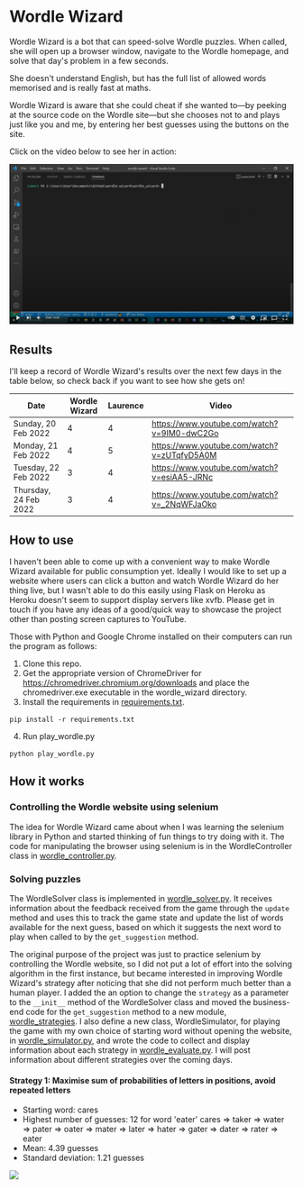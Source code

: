 # Wordle Wizard

Wordle Wizard is a bot that can speed-solve Wordle puzzles. When called, she will open up a browser window, navigate to the Wordle homepage, and solve that day's problem in a few seconds.

She doesn't understand English, but has the full list of allowed words memorised and is really fast at maths.

Wordle Wizard is aware that she could cheat if she wanted to—by peeking at the source code on the Wordle site—but she chooses not to and plays just like you and me, by entering her best guesses using the buttons on the site.

Click on the video below to see her in action:

<a href="https://www.youtube.com/watch?v=9IM0-dwC2Go"><img src="readme-img/youtube.PNG"></a>

## Results

I'll keep a record of Wordle Wizard's results over the next few days in the table below, so check back if you want to see how she gets on!

| Date | Wordle Wizard | Laurence | Video |
| ------------- | ------------- | ------------- | ------------- |
| Sunday, 20 Feb 2022  | 4 | 4 | https://www.youtube.com/watch?v=9IM0-dwC2Go
| Monday, 21 Feb 2022  | 4 | 5 | https://www.youtube.com/watch?v=zUTqfyD5A0M
| Tuesday, 22 Feb 2022 | 3 | 4 | https://www.youtube.com/watch?v=esiAA5-JRNc
| Thursday, 24 Feb 2022 | 3 | 4 | https://www.youtube.com/watch?v=_2NqWFJaOko

## How to use

I haven't been able to come up with a convenient way to make Wordle Wizard available for public consumption yet. Ideally I would like to set up a website where users can click a button and watch Wordle Wizard do her thing live, but I wasn't able to do this easily using Flask on Heroku as Heroku doesn't seem to support display servers like xvfb. Please get in touch if you have any ideas of a good/quick way to showcase the project other than posting screen captures to YouTube.

Those with Python and Google Chrome installed on their computers can run the program as follows:

1. Clone this repo.
2. Get the appropriate version of ChromeDriver for https://chromedriver.chromium.org/downloads and place the chromedriver.exe executable in the wordle_wizard directory.
3. Install the requirements in [requirements.txt](wordle_wizard/requirements.txt).
```
pip install -r requirements.txt
```
4. Run play_wordle.py
```
python play_wordle.py
```

## How it works

### Controlling the Wordle website using selenium

The idea for Wordle Wizard came about when I was learning the selenium library in Python and started thinking of fun things to try doing with it. The code for manipulating the browser using selenium is in the WordleController class in [wordle_controller.py](wordle_wizard/wordle_controller.py).

### Solving puzzles

The WordleSolver class is implemented in [wordle_solver.py](wordle_wizard/wordle_solver.py). It receives information about the feedback received from the game through the `update` method and uses this to track the game state and update the list of words available for the next guess, based on which it suggests the next word to play when called to by the `get_suggestion` method.

The original purpose of the project was just to practice selenium by controlling the Wordle website, so I did not put a lot of effort into the solving algorithm in the first instance, but became interested in improving Wordle Wizard's strategy after noticing that she did not perform much better than a human player. I added the an option to change the `strategy` as a parameter to the `__init__` method of the WordleSolver class and moved the business-end code for the `get_suggestion` method to a new module, [wordle_strategies](wordle_wizard/wordle_strategies.py). I also define a new class, WordleSimulator, for playing the game with my own choice of starting word without opening the website, in [wordle_simulator.py](wordle_wizard/wordle_simulator.py), and wrote the code to collect and display information about each strategy in [wordle_evaluate.py](wordle_wizard/wordle_evaluate.py). I will post information about different strategies over the coming days.

#### Strategy 1: Maximise sum of probabilities of letters in positions, avoid repeated letters

- Starting word: cares
- Highest number of guesses: 12 for word 'eater'
cares ⇒  taker ⇒  water ⇒  pater ⇒  oater ⇒  mater ⇒  later ⇒  hater ⇒  gater ⇒  dater ⇒  rater ⇒  eater
- Mean: 4.39 guesses
- Standard deviation: 1.21 guesses

<img src="evaluate/strategy_1.png"></img>